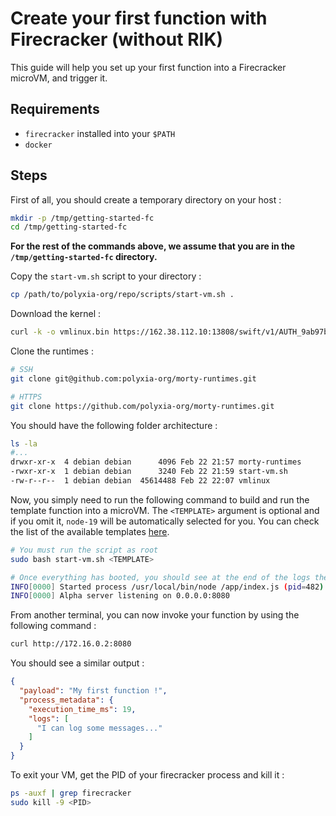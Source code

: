 # Create your first function with Firecracker (without RIK)

This guide will help you set up your first function into a Firecracker microVM, and trigger it.

## Requirements

- `firecracker` installed into your `$PATH`
- `docker`

## Steps

First of all, you should create a temporary directory on your host : 

```bash
mkdir -p /tmp/getting-started-fc
cd /tmp/getting-started-fc
```

**For the rest of the commands above, we assume that you are in the `/tmp/getting-started-fc` directory.**

Copy the `start-vm.sh` script to your directory : 

```bash
cp /path/to/polyxia-org/repo/scripts/start-vm.sh .
```

Download the kernel :

```bash
curl -k -o vmlinux.bin https://162.38.112.10:13808/swift/v1/AUTH_9ab97b0fd6984ca2a6261286b66f4cae/polyxia-dev/vmlinux
```

Clone the runtimes : 

```bash
# SSH
git clone git@github.com:polyxia-org/morty-runtimes.git

# HTTPS
git clone https://github.com/polyxia-org/morty-runtimes.git
```

You should have the following folder architecture : 

```bash
ls -la
#...
drwxr-xr-x  4 debian debian      4096 Feb 22 21:57 morty-runtimes
-rwxr-xr-x  1 debian debian      3240 Feb 22 21:59 start-vm.sh
-rw-r--r--  1 debian debian  45614488 Feb 22 22:07 vmlinux
```

Now, you simply need to run the following command to build and run the template function into a microVM. The `<TEMPLATE>` argument is optional and if you omit it, `node-19` will be automatically selected for you. You can check the list of the available templates [here](https://github.com/polyxia-org/morty-runtimes/tree/main/template).

```bash
# You must run the script as root
sudo bash start-vm.sh <TEMPLATE>

# Once everything has booted, you should see at the end of the logs the following lines : 
INFO[0000] Started process /usr/local/bin/node /app/index.js (pid=482) 
INFO[0000] Alpha server listening on 0.0.0.0:8080 
```

From another terminal, you can now invoke your function by using the following command : 

```bash
curl http://172.16.0.2:8080
```

You should see a similar output : 

```json
{
  "payload": "My first function !",
  "process_metadata": {
    "execution_time_ms": 19,
    "logs": [
      "I can log some messages..."
    ]
  }
}
```

To exit your VM, get the PID of your firecracker process and kill it : 

```bash
ps -auxf | grep firecracker
sudo kill -9 <PID>
```
